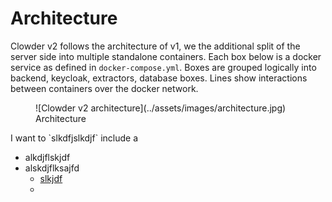 # Architecture

Clowder v2 follows the architecture of v1, we the additional split of the server side into
multiple standalone containers.
Each box below is a docker service as defined in `docker-compose.yml`.
Boxes are grouped logically into backend, keycloak, extractors, database boxes.
Lines show interactions between containers over the docker network.

<figure markdown="span">
  ![Clowder v2 architecture](../assets/images/architecture.jpg)
  <figcaption>Architecture</figcaption>
</figure>
I want to `slkdfjslkdjf` include a 

- alkdjflskjdf
- alskdjflksajfd
  - [slkjdf](http://clowder.com)
  - 
